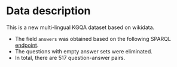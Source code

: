 # Data description

This is a new multi-lingual KGQA dataset based on wikidata.
* The field `answers` was obtained based on the following SPARQL [endpoint](http://sems-vm-1.informatik.uni-hamburg.de:443/api/endpoint/sparql).
* The questions with empty answer sets were eliminated.
* In total, there are 517 question-answer pairs. 